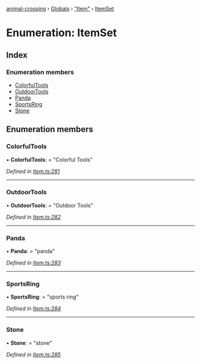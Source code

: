 [animal-crossing](../README.md) › [Globals](../globals.md) › ["Item"](../modules/_item_.md) › [ItemSet](_item_.itemset.md)

# Enumeration: ItemSet

## Index

### Enumeration members

* [ColorfulTools](_item_.itemset.md#colorfultools)
* [OutdoorTools](_item_.itemset.md#outdoortools)
* [Panda](_item_.itemset.md#panda)
* [SportsRing](_item_.itemset.md#sportsring)
* [Stone](_item_.itemset.md#stone)

## Enumeration members

###  ColorfulTools

• **ColorfulTools**: = "Colorful Tools"

*Defined in [Item.ts:281](https://github.com/Norviah/animal-crossing/blob/1f4a387/module/types/Item.ts#L281)*

___

###  OutdoorTools

• **OutdoorTools**: = "Outdoor Tools"

*Defined in [Item.ts:282](https://github.com/Norviah/animal-crossing/blob/1f4a387/module/types/Item.ts#L282)*

___

###  Panda

• **Panda**: = "panda"

*Defined in [Item.ts:283](https://github.com/Norviah/animal-crossing/blob/1f4a387/module/types/Item.ts#L283)*

___

###  SportsRing

• **SportsRing**: = "sports ring"

*Defined in [Item.ts:284](https://github.com/Norviah/animal-crossing/blob/1f4a387/module/types/Item.ts#L284)*

___

###  Stone

• **Stone**: = "stone"

*Defined in [Item.ts:285](https://github.com/Norviah/animal-crossing/blob/1f4a387/module/types/Item.ts#L285)*
